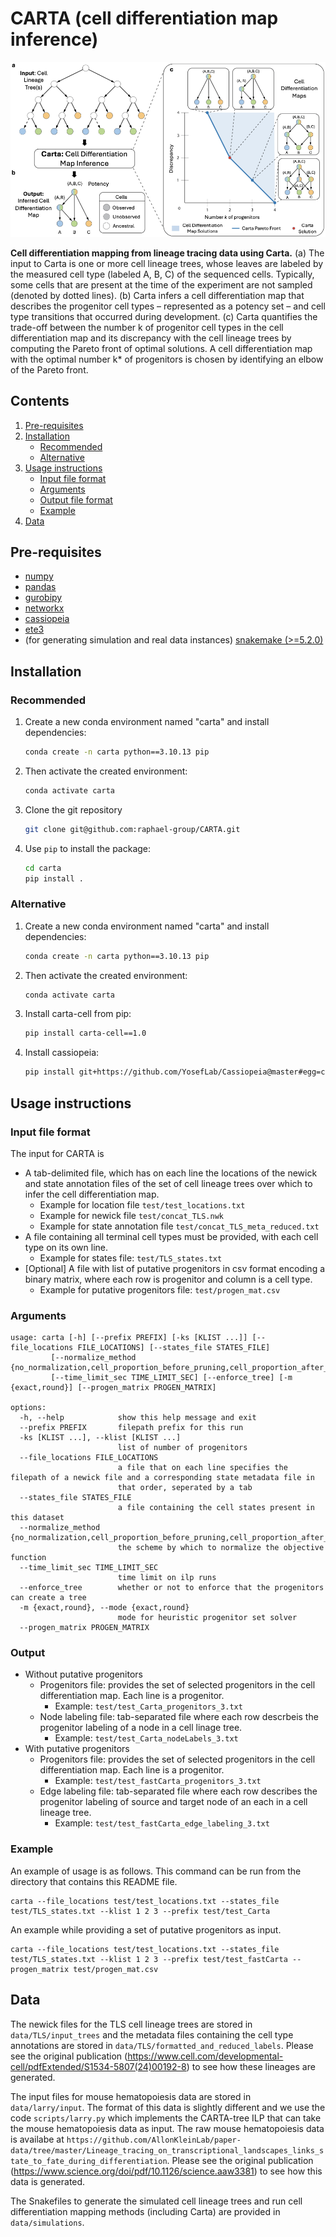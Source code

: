# CARTA (cell differentiation map inference)

![Overview of CARTA](overview.png)
<!--Overview of the CARTA algorithm.-->
**Cell differentiation mapping from lineage tracing data using Carta.** (a) The input to Carta is one or more cell lineage trees, whose leaves are labeled by the measured cell type (labeled A, B, C) of the sequenced cells. Typically, some cells that are present at the time of the experiment are not sampled (denoted by dotted lines). (b) Carta infers a cell differentiation map that describes the progenitor cell types – represented as a potency set – and cell type transitions that occurred during development. (c) Carta quantifies the trade-off between the number k of progenitor cell types in the cell differentiation map and its discrepancy with the cell lineage trees by computing the Pareto front of optimal solutions. A cell differentiation map with the optimal number k* of progenitors is chosen by identifying an elbow of the Pareto front.

## Contents

  1. [Pre-requisites](#pre-requisites)
  2. [Installation](#installation)
     * [Recommended](#local)
     * [Alternative](#global)
  4. [Usage instructions](#usage)
     * [Input file format](#input)
     * [Arguments](#arguments)
     * [Output file format](#output)
     * [Example](#example)
  5. [Data](#data)

<a name="pre-requisites"></a>
## Pre-requisites
+ [numpy](https://numpy.org/doc/)
+ [pandas](https://pandas.pydata.org/pandas-docs/stable/index.html)
+ [gurobipy](https://www.gurobi.com/documentation/9.0/quickstart_mac/py_python_interface.html)
+ [networkx](https://networkx.org/)
+ [cassiopeia](https://github.com/YosefLab/Cassiopeia)
+ [ete3](https://pypi.org/project/ete3/)
+ (for generating simulation and real data instances) [snakemake (>=5.2.0)](https://snakemake.readthedocs.io)

<a name="installation"></a>
## Installation

<a name="local"></a>
### Recommended

1. Create a new conda environment named "carta" and install dependencies:

   ```bash
   conda create -n carta python==3.10.13 pip
   ```

2. Then activate the created environment:
   ```bash
   conda activate carta
   ```

4. Clone the git repository

    ```bash
    git clone git@github.com:raphael-group/CARTA.git
    ```

5. Use `pip` to install the package:
    ```bash
    cd carta
    pip install .
    ```

<a name="global"></a>
### Alternative
1. Create a new conda environment named "carta" and install dependencies:

   ```bash
   conda create -n carta python==3.10.13 pip
   ```

2. Then activate the created environment:
   ```bash
   conda activate carta
   ```

4. Install carta-cell from pip:

    ```bash
    pip install carta-cell==1.0
    ```

5. Install cassiopeia:
    ```bash
    pip install git+https://github.com/YosefLab/Cassiopeia@master#egg=cassiopeia-lineage
    ```

<a name="usage"></a>
## Usage instructions

<a name="input"></a>
### Input file format
The input for CARTA is 
- A tab-delimited file, which has on each line the locations of the newick and state annotation files of the set of cell lineage trees over which to infer the cell differentiation map.
    - Example for location file `test/test_locations.txt`
    - Example for newick file `test/concat_TLS.nwk`
    - Example for state annotation file `test/concat_TLS_meta_reduced.txt`
- A file containing all terminal cell types must be provided, with each cell type on its own line.
    - Example for states file: `test/TLS_states.txt`
- [Optional] A file with list of putative progenitors in csv format encoding a binary matrix, where each row is progenitor and column is a cell type.
    - Example for putative progenitors file: `test/progen_mat.csv`

<a name="arguments"></a>
### Arguments

    usage: carta [-h] [--prefix PREFIX] [-ks [KLIST ...]] [--file_locations FILE_LOCATIONS] [--states_file STATES_FILE]
             [--normalize_method {no_normalization,cell_proportion_before_pruning,cell_proportion_after_pruning}]
             [--time_limit_sec TIME_LIMIT_SEC] [--enforce_tree] [-m {exact,round}] [--progen_matrix PROGEN_MATRIX]

    options:
      -h, --help            show this help message and exit
      --prefix PREFIX       filepath prefix for this run
      -ks [KLIST ...], --klist [KLIST ...]
                            list of number of progenitors
      --file_locations FILE_LOCATIONS
                            a file that on each line specifies the filepath of a newick file and a corresponding state metadata file in
                            that order, seperated by a tab
      --states_file STATES_FILE
                            a file containing the cell states present in this dataset
      --normalize_method {no_normalization,cell_proportion_before_pruning,cell_proportion_after_pruning}
                            the scheme by which to normalize the objective function
      --time_limit_sec TIME_LIMIT_SEC
                            time limit on ilp runs
      --enforce_tree        whether or not to enforce that the progenitors can create a tree
      -m {exact,round}, --mode {exact,round}
                            mode for heuristic progenitor set solver
      --progen_matrix PROGEN_MATRIX

<a name="output"></a>
### Output
- Without putative progenitors
    - Progenitors file: provides the set of selected progenitors in the cell differentiation map. Each line is a progenitor.
       - Example: `test/test_Carta_progenitors_3.txt`
    - Node labeling file: tab-separated file where each row descrbeis the progenitor labeling of a node in a cell linage tree.
       - Example: `test/test_Carta_nodeLabels_3.txt`
- With putative progenitors
    - Progenitors file: provides the set of selected progenitors in the cell differentiation map. Each line is a progenitor.
       - Example: `test/test_fastCarta_progenitors_3.txt`
    - Edge labeling file: tab-separated file where each row describes the progenitor labeling of source and target node of an each in a cell lineage tree.
       - Example: `test/test_fastCarta_edge_labeling_3.txt`
<a name="example"></a>
### Example

An example of usage is as follows. This command can be run from the directory that contains this README file.

    carta --file_locations test/test_locations.txt --states_file test/TLS_states.txt --klist 1 2 3 --prefix test/test_Carta

An example while providing a set of putative progenitors as input.

    carta --file_locations test/test_locations.txt --states_file test/TLS_states.txt --klist 1 2 3 --prefix test/test_fastCarta --progen_matrix test/progen_mat.csv

<a name="data"></a>
## Data
The newick files for the TLS cell lineage trees are stored in `data/TLS/input_trees` and the metadata files containing the cell type annotations are stored in `data/TLS/formatted_and_reduced_labels`. Please see the original publication (https://www.cell.com/developmental-cell/pdfExtended/S1534-5807(24)00192-8) to see how these lineages are generated.

The input files for mouse hematopoiesis data are stored in `data/larry/input`. The format of this data is slightly different and we use the code `scripts/larry.py` which implements the CARTA-tree ILP that can take the mouse hematopoiesis data as input. The raw mouse hematopoiesis data is availabe at `https://github.com/AllonKleinLab/paper-data/tree/master/Lineage_tracing_on_transcriptional_landscapes_links_state_to_fate_during_differentiation`. Please see the original publication (https://www.science.org/doi/pdf/10.1126/science.aaw3381) to see how this data is generated.

The Snakefiles to generate the simulated cell lineage trees and run cell differentiation mapping methods (including Carta) are provided in `data/simulations`.